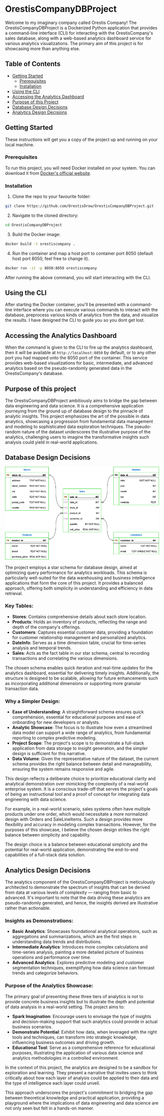 # OrestisCompanyDBProject

Welcome to my imaginary company called Orestis Company!
The OrestisCompanyDBProject is a Dockerized Python application that provides a command-line interface (CLI) for interacting with the OrestisCompany's sales database, along with a web-based analytics dashboard service for various analytics visualizations. The primary aim of this project is for showcasing more than anything else.

## Table of Contents

- [Getting Started](#getting-started)
  - [Prerequisites](#prerequisites)
  - [Installation](#installation)
- [Using the CLI](#using-the-cli)
- [Accessing the Analytics Dashboard](#accessing-the-analytics-dashboard)
- [Purpose of this Project](#purpose-of-this-project)
- [Database Design Decisions](#database-design-decisions)
- [Analytics Design Decisions](#analytics-design-decisions)

## Getting Started

These instructions will get you a copy of the project up and running on your local machine.

### Prerequisites

To run this project, you will need Docker installed on your system. You can download it from [Docker's official website](https://www.docker.com/get-started).

### Installation

1. Clone the repo to your favourite folder:
```bash
git clone https://github.com/OrestisDrow/OrestisCompanyDBProject.git
```
2. Navigate to the cloned directory:
```bash
cd OrestisCompanyDBProject
```
3. Build the Docker image:
```bash
docker build -t orestiscompany .
```
4. Run the container and map a host port to container port 8050 (default host port 8050, feel free to change it).
```bash
docker run -it -p 8050:8050 orestiscompany
```
After running the above command, you will start interacting with the CLI.

## Using the CLI

After starting the Docker container, you'll be presented with a command-line interface where you can execute various commands to interact with the database, preprocess various kinds of analytics from the data, and visualize the results. I have designed the CLI to guide you so you dont get lost.

## Accessing the Analytics Dashboard

When the command is given to the CLI to fire up the analytics dashboard, then it will be available at `http://localhost:8050` by default, or to any other port you had mapped onto the 8050 port of the container. This service provides web-based visualizations for basic, intermediate, and advanced analytics based on the pseudo-randomly generated data in the OrestisCompany's database.

## Purpose of this project

The OrestisCompanyDBProject ambitiously aims to bridge the gap between data engineering and data science. It is a comprehensive application journeying from the ground up of database design to the pinnacle of analytic insights. This project emphasizes the art of the possible in data analytics, showcasing a progression from fundamental data management and modeling to sophisticated data exploration techniques. The pseudo-random nature of the dataset underscores the illustrative purpose of the analytics, challenging users to imagine the transformative insights such analysis could yield in real-world applications.

## Database Design Decisions

![ERD Diagram](/docs/schema.png "Database Entity-Relation-Diagram")

The project employs a star schema for database design, aimed at optimizing query performance for analytics workloads. This schema is particularly well-suited for the data warehousing and business intelligence applications that form the core of this project. It provides a balanced approach, offering both simplicity in understanding and efficiency in data retrieval.

### Key Tables:

- **Stores**: Contains comprehensive details about each store location.
- **Products**: Holds an inventory of products, reflecting the range and depth of the company's offerings.
- **Customers**: Captures essential customer data, providing a foundation for customer relationship management and personalized analytics.
- **DateInfo**: Serves as a time dimension table, crucial for time-series analysis and temporal trends.
- **Sales**: Acts as the fact table in our star schema, central to recording transactions and correlating the various dimensions.

The chosen schema enables quick iteration and real-time updates for the analytics dashboard, essential for delivering timely insights. Additionally, the structure is designed to be scalable, allowing for future enhancements such as incorporating additional dimensions or supporting more granular transaction data.

### Why a Simpler Design:

- **Ease of Understanding**: A straightforward schema ensures quick comprehension, essential for educational purposes and ease of onboarding for new developers or analysts.
- **Analytic Showcase**: The focus is to illustrate how even a streamlined data model can support a wide range of analytics, from fundamental reporting to complex predictive modeling.
- **Project Scope**: The project's scope is to demonstrate a full-stack application from data storage to insight generation, and the simpler design is sufficient for this narrative.
- **Data Volume**: Given the representative nature of the dataset, the current schema provides the right balance between detail and manageability, ensuring the system remains responsive and agile.

This design reflects a deliberate choice to prioritize educational clarity and analytical demonstration over mimicking the complexity of a real-world enterprise system. It is a conscious trade-off that serves the project's goals of being an instructional tool and a proof of concept for integrating data engineering with data science. 

For example, in a real-world scenario, sales systems often have multiple products under one order, which would necessitate a more normalized design with Orders and SaleLineItems. Such a design provides more flexibility and accuracy in modeling complex transactions. However, for the purposes of this showcase, I believe the chosen design strikes the right balance between simplicity and capability.

The design choice is a balance between educational simplicity and the potential for real-world application, demonstrating the end-to-end capabilities of a full-stack data solution.

## Analytics Design Decisions

The analytics component of the OrestisCompanyDBProject is meticulously architected to demonstrate the spectrum of insights that can be derived from data at various levels of complexity — ranging from basic to advanced. It's important to note that the data driving these analytics are pseudo-randomly generated, and hence, the insights derived are illustrative rather than actionable.

### Insights as Demonstrations:

- **Basic Analytics**: Showcases foundational analytical operations, such as aggregations and summarizations, which are the first steps in understanding data trends and distributions.
- **Intermediate Analytics**: Introduces more complex calculations and time-series analysis, painting a more detailed picture of business operations and performance over time.
- **Advanced Analytics**: Explores predictive modeling and customer segmentation techniques, exemplifying how data science can forecast trends and categorize behaviors.

### Purpose of the Analytics Showcase:

The primary goal of presenting these three tiers of analytics is not to provide concrete business insights but to illustrate the depth and potential of data analysis in a real-world setting. The project aims to:

- **Spark Imagination**: Encourage users to envisage the type of insights and decision-making support that such analytics could provide in actual business scenarios.
- **Demonstrate Potential**: Exhibit how data, when leveraged with the right tools and techniques, can transform into strategic knowledge, influencing business outcomes and driving growth.
- **Educational Tool**: Serve as a comprehensive reference for educational purposes, illustrating the application of various data science and analytics methodologies in a controlled environment.

In the context of this project, the analytics are designed to be a sandbox for exploration and learning. They present a narrative that invites users to think critically about how each layer of analysis could be applied to their data and the type of intelligence each layer could unveil.

This approach underscores the project's commitment to bridging the gap between theoretical knowledge and practical application, providing a playground where the implications of data engineering and data science are not only seen but felt in a hands-on manner.


